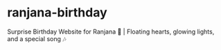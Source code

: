# ranjana-birthday
Surprise Birthday Website for Ranjana 💖 | Floating hearts, glowing lights, and a special song 🎶
